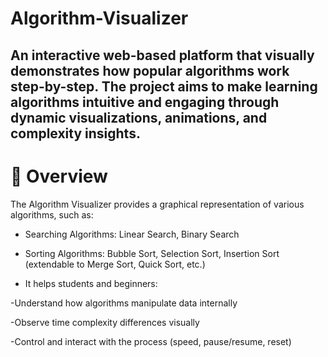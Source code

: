 # Algorithm-Visualizer
An interactive web-based platform that visually demonstrates how popular algorithms work step-by-step.
The project aims to make learning algorithms intuitive and engaging through dynamic visualizations, animations, and complexity insights.
---
# 🚀 Overview
The Algorithm Visualizer provides a graphical representation of various algorithms, such as:

- Searching Algorithms: Linear Search, Binary Search
 
- Sorting Algorithms: Bubble Sort, Selection Sort, Insertion Sort (extendable to Merge Sort, Quick Sort, etc.)
  
 - It helps students and beginners:
   
 -Understand how algorithms manipulate data internally

 -Observe time complexity differences visually
 
 -Control and interact with the process (speed, pause/resume, reset)
 
